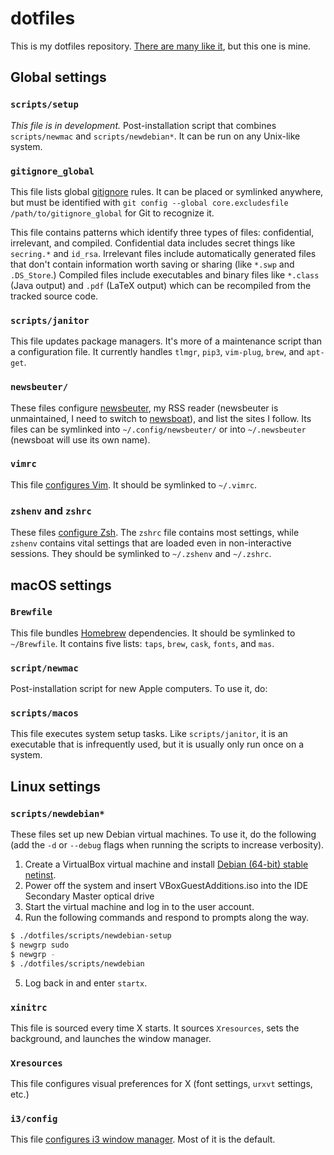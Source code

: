 # dotfiles

This is my dotfiles repository. [There are many like
it](https://dotfiles.github.io/), but this one is mine.

## Global settings

### `scripts/setup`

*This file is in development.* Post-installation script that combines
`scripts/newmac` and `scripts/newdebian*`. It can be run on any Unix-like
system.

### `gitignore_global`

This file lists global [gitignore](https://git-scm.com/docs/gitignore) rules.
It can be placed or symlinked anywhere, but must be identified with `git config
--global core.excludesfile /path/to/gitignore_global` for Git to recognize it.

This file contains patterns which identify three types of files: confidential,
irrelevant, and compiled. Confidential data includes secret things like
`secring.*` and `id_rsa`. Irrelevant files include automatically generated
files that don't contain information worth saving or sharing (like `*.swp` and
`.DS_Store`.) Compiled files include executables and binary files like
`*.class` (Java output) and `.pdf` (LaTeX output) which can be recompiled from
the tracked source code.

### `scripts/janitor`

This file updates package managers. It's more of a maintenance script than a
configuration file. It currently handles `tlmgr`, `pip3`, `vim-plug`, `brew`,
and `apt-get`.

### `newsbeuter/`

These files configure [newsbeuter](https://github.com/akrennmair/newsbeuter),
my RSS reader (newsbeuter is unmaintained, I need to switch to
[newsboat](https://github.com/newsboat/newsboat)), and list the sites I follow.
Its files can be symlinked into `~/.config/newsbeuter/` or into `~/.newsbeuter`
(newsboat will use its own name).

### `vimrc`

This file [configures Vim](http://vimhelp.appspot.com/starting.txt.html#vimrc).
It should be symlinked to `~/.vimrc`.

### `zshenv` and `zshrc`

These files [configure
Zsh](https://wiki.archlinux.org/index.php/Zsh#Configure_Zsh). The `zshrc` file
contains most settings, while `zshenv` contains vital settings that are loaded
even in non-interactive sessions. They should be symlinked to `~/.zshenv` and
`~/.zshrc`.

## macOS settings

### `Brewfile`

This file bundles [Homebrew](https://brew.sh/) dependencies. It should be
symlinked to `~/Brewfile`. It contains five lists: `taps`, `brew`, `cask`,
`fonts`, and `mas`.

### `script/newmac`

Post-installation script for new Apple computers. To use it, do:

### `scripts/macos`

This file executes system setup tasks. Like `scripts/janitor`, it is an executable that
is infrequently used, but it is usually only run once on a system.

## Linux settings

### `scripts/newdebian*`

These files set up new Debian virtual machines. To use it, do the following
(add the `-d` or `--debug` flags when running the scripts to increase
verbosity).

1. Create a VirtualBox virtual machine and install [Debian (64-bit) stable
   netinst](https://www.debian.org/CD/netinst/).
2. Power off the system and insert VBoxGuestAdditions.iso into the IDE
   Secondary Master optical drive
3. Start the virtual machine and log in to the user account.
4. Run the following commands and respond to prompts along the way.

```bash
$ ./dotfiles/scripts/newdebian-setup
$ newgrp sudo
$ newgrp -
$ ./dotfiles/scripts/newdebian
```

5. Log back in and enter `startx`.

### `xinitrc`

This file is sourced every time X starts. It sources `Xresources`, sets the
background, and launches the window manager.

### `Xresources`

This file configures visual preferences for X (font settings, `urxvt` settings,
etc.)

### `i3/config`

This file [configures i3 window
manager](http://i3wm.org/docs/userguide.html#configuring). Most of it is the
default.
